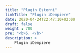 ```yaml
---
title: "Plugin Esterni"
linkTitle: "Plugin iDempiere"
date: 2020-04-24T22:47:10+02:00
draft: false
weight : 700
pre: "<b>5. </b>"
description: >
    Plugin iDempiere
---
```



